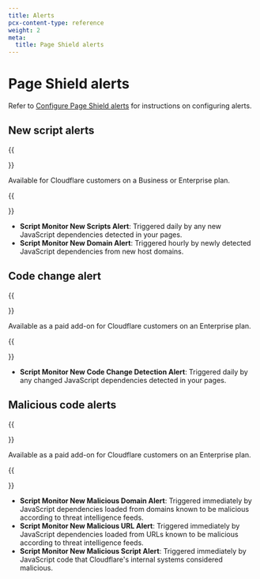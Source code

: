 ```yaml
---
title: Alerts
pcx-content-type: reference
weight: 2
meta:
  title: Page Shield alerts
---
```


# Page Shield alerts

Refer to [Configure Page Shield alerts](/page-shield/use-dashboard/configure-alerts/) for instructions on configuring alerts.

## New script alerts

{{<Aside type="note">}}

Available for Cloudflare customers on a Business or Enterprise plan.

{{</Aside>}}

- **Script Monitor New Scripts Alert**: Triggered daily by any new JavaScript dependencies detected in your pages.
- **Script Monitor New Domain Alert**: Triggered hourly by newly detected JavaScript dependencies from new host domains.

## Code change alert

{{<Aside type="note">}}

Available as a paid add-on for Cloudflare customers on an Enterprise plan.

{{</Aside>}}

- **Script Monitor New Code Change Detection Alert**: Triggered daily by any changed JavaScript dependencies detected in your pages.

## Malicious code alerts

{{<Aside type="note">}}

Available as a paid add-on for Cloudflare customers on an Enterprise plan.

{{</Aside>}}

- **Script Monitor New Malicious Domain Alert**: Triggered immediately by JavaScript dependencies loaded from domains known to be malicious according to threat intelligence feeds.
- **Script Monitor New Malicious URL Alert**: Triggered immediately by JavaScript dependencies loaded from URLs known to be malicious according to threat intelligence feeds.
- **Script Monitor New Malicious Script Alert**: Triggered immediately by JavaScript code that Cloudflare's internal systems considered malicious.
